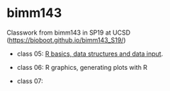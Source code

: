 # bimm143

Classwork from bimm143 in SP19 at UCSD (https://bioboot.github.io/bimm143_S19/)

- class 05: [R basics, data structures and data input](https://github.com/FlyingFanstastica/bimm143/tree/master/class05/class05).

- class 06: R graphics, generating plots with R

- class 07: 
